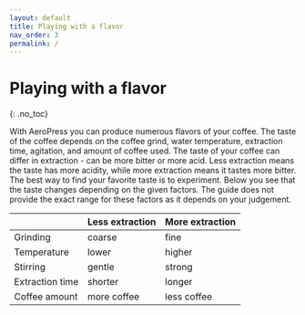 ```yaml
---
layout: default
title: Playing with a flavor
nav_order: 3
permalink: /
---
```


# Playing with a flavor

{: .no_toc}

With AeroPress you can produce numerous flavors of your coffee. The taste of the coffee depends on the coffee grind, water temperature, extraction time, agitation, and amount of coffee used. The taste of your coffee can differ in extraction - can be more bitter or more acid. Less extraction means the taste has more acidity, while more extraction means it tastes more bitter. The best way to find your favorite taste is to experiment. Below you see that the taste changes depending on the given factors. The guide does not provide the exact range for these factors as it depends on your judgement.

 |          |Less extraction | More extraction
 |----------|----------------|-----------------
 | Grinding | coarse         | fine
 |Temperature|	lower	| higher
 |Stirring|	gentle	|strong
|Extraction time  |	shorter |	longer
|Coffee amount |	more coffee	|less coffee